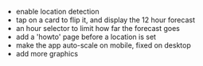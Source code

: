- enable location detection
- tap on a card to flip it, and display the 12 hour forecast
- an hour selector to limit how far the forecast goes
- add a 'howto' page before a location is set
- make the app auto-scale on mobile, fixed on desktop
- add more graphics
